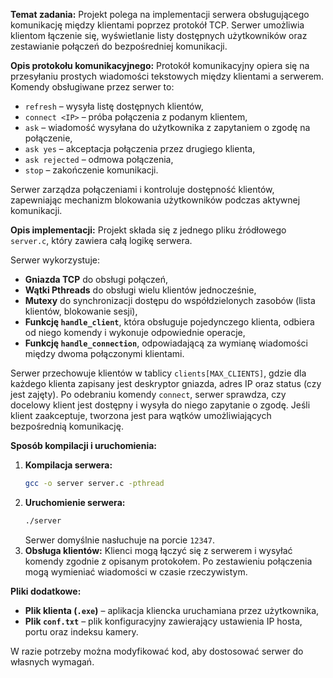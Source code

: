 **Temat zadania:**
Projekt polega na implementacji serwera obsługującego komunikację między klientami poprzez protokół TCP. Serwer umożliwia klientom łączenie się, wyświetlanie listy dostępnych użytkowników oraz zestawianie połączeń do bezpośredniej komunikacji.

**Opis protokołu komunikacyjnego:**
Protokół komunikacyjny opiera się na przesyłaniu prostych wiadomości tekstowych między klientami a serwerem. Komendy obsługiwane przez serwer to:
- `refresh` – wysyła listę dostępnych klientów,
- `connect <IP>` – próba połączenia z podanym klientem,
- `ask` – wiadomość wysyłana do użytkownika z zapytaniem o zgodę na połączenie,
- `ask yes` – akceptacja połączenia przez drugiego klienta,
- `ask rejected` – odmowa połączenia, 
- `stop` – zakończenie komunikacji.

Serwer zarządza połączeniami i kontroluje dostępność klientów, zapewniając mechanizm blokowania użytkowników podczas aktywnej komunikacji.

**Opis implementacji:**
Projekt składa się z jednego pliku źródłowego `server.c`, który zawiera całą logikę serwera. 

Serwer wykorzystuje:
- **Gniazda TCP** do obsługi połączeń,
- **Wątki Pthreads** do obsługi wielu klientów jednocześnie,
- **Mutexy** do synchronizacji dostępu do współdzielonych zasobów (lista klientów, blokowanie sesji),
- **Funkcję `handle_client`**, która obsługuje pojedynczego klienta, odbiera od niego komendy i wykonuje odpowiednie operacje,
- **Funkcję `handle_connection`**, odpowiadającą za wymianę wiadomości między dwoma połączonymi klientami.

Serwer przechowuje klientów w tablicy `clients[MAX_CLIENTS]`, gdzie dla każdego klienta zapisany jest deskryptor gniazda, adres IP oraz status (czy jest zajęty). Po odebraniu komendy `connect`, serwer sprawdza, czy docelowy klient jest dostępny i wysyła do niego zapytanie o zgodę. Jeśli klient zaakceptuje, tworzona jest para wątków umożliwiających bezpośrednią komunikację.

**Sposób kompilacji i uruchomienia:**
1. **Kompilacja serwera:**
   ```sh
   gcc -o server server.c -pthread
   ```
2. **Uruchomienie serwera:**
   ```sh
   ./server
   ```
   Serwer domyślnie nasłuchuje na porcie `12347`.
3. **Obsługa klientów:**
   Klienci mogą łączyć się z serwerem i wysyłać komendy zgodnie z opisanym protokołem. Po zestawieniu połączenia mogą wymieniać wiadomości w czasie rzeczywistym.

**Pliki dodatkowe:**
- **Plik klienta (`.exe`)** – aplikacja kliencka uruchamiana przez użytkownika,
- **Plik `conf.txt`** – plik konfiguracyjny zawierający ustawienia IP hosta, portu oraz indeksu kamery.

W razie potrzeby można modyfikować kod, aby dostosować serwer do własnych wymagań.
